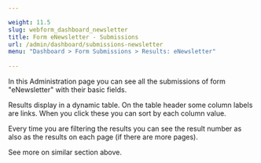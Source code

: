 ```yaml
---

weight: 11.5
slug: webform_dashboard_newsletter
title: Form eNewsletter - Submissions
url: /admin/dashboard/submissions-newsletter
menu: "Dashboard > Form Submissions > Results: eNewsletter"
          
---
```


In this Administration page you can see all the submissions of form "eNewsletter" with their basic fields.

Results display in a dynamic table. On the table header some column labels are links. When you click these you can 
sort by each column value.

Every time you are filtering the results you can see the result number as also as the results on each page 
(if there are more pages).

See more on similar section above.
